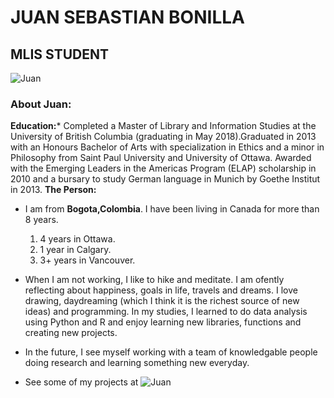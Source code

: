 # JUAN SEBASTIAN BONILLA
## MLIS STUDENT
![Juan](https://github.com/juansbr7/STAT545Bonilla-Juan/blob/master/HW1/45-AAA.jpg)
### About Juan:
**Education:***
Completed a Master of Library and Information Studies at the University of British Columbia (graduating in May 2018).Graduated in 2013 with an Honours Bachelor of Arts with specialization in Ethics and a minor in Philosophy from Saint Paul University and University of Ottawa. Awarded with the Emerging Leaders in the Americas Program (ELAP) scholarship in 2010 and a bursary to study German language in Munich by Goethe Institut in 2013.
**The Person:**
+ I am from **Bogota,Colombia**. I have been living in Canada for more than 8 years.
    1. 4 years in Ottawa.
    2. 1 year in Calgary.
    3. 3+ years in Vancouver. 
+ When I am not working, I like to hike and meditate. I am ofently reflecting about happiness, goals in life, travels and dreams. I love drawing, daydreaming (which I think it is the richest source of new ideas) and programming. In my studies, I learned to do data analysis using Python and R and enjoy learning new libraries, functions and creating new projects.

+ In the future, I see myself working with a team of knowledgable people doing research and learning something new everyday.


* See some of my projects at ![Juan](http://juan-sebastian-bonilla.strikingly.com )

